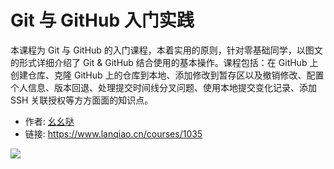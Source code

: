 # Git 与 GitHub 入门实践

本课程为 Git 与 GitHub 的入门课程，本着实用的原则，针对零基础同学，以图文的形式详细介绍了 Git & GitHub 结合使用的基本操作。课程包括：在 GitHub 上创建仓库、克隆 GitHub 上的仓库到本地、添加修改到暂存区以及撤销修改、配置个人信息、版本回退、处理提交时间线分叉问题、使用本地提交变化记录、添加 SSH 关联授权等方方面面的知识点。

- 作者: [幺幺哒](https://www.lanqiao.cn/users/310176/)
- 链接: https://www.lanqiao.cn/courses/1035

![](https://dn-simplecloud.shiyanlou.com/assets/1638351993699_06177efb06db02903ed126ca48dc5cba)
